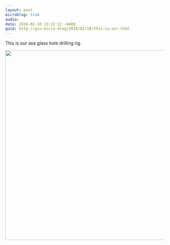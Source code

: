 ```yaml
---
layout: post
microblog: true
audio: 
date: 2018-02-10 13:22:12 -0400
guid: http://gio.micro.blog/2018/02/10/this-is-our.html
---
```

This is our sea glass hole drilling rig.

<img src="http://microblog.stevegio.net/uploads/2018/5902a533f1.jpg" width="600" height="600" />
